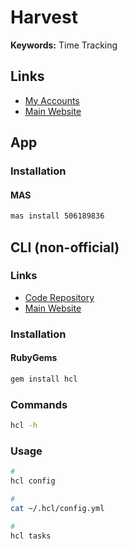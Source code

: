 # Harvest

<!--
https://github.com/lsv/timeharvest-cli
-->

**Keywords:** Time Tracking

## Links

- [My Accounts](https://id.getharvest.com/accounts)
- [Main Website](https://getharvest.com)

## App

### Installation

#### MAS

```sh
mas install 506189836
```

## CLI (non-official)

<!--
v2 API incompatibility
ruby 2.6.5
-->

### Links

- [Code Repository](https://github.com/zenhob/hcl)
- [Main Website](https://zenhob.github.io/hcl/)

### Installation

#### RubyGems

```sh
gem install hcl
```

### Commands

```sh
hcl -h
```

### Usage

```sh
#
hcl config

#
cat ~/.hcl/config.yml

#
hcl tasks
```
